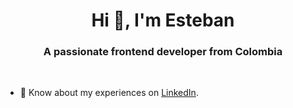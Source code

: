 <h1 align="center">Hi 👋, I'm Esteban</h1>
<h3 align="center">A passionate frontend developer from Colombia</h3>
<br>

- 📄 Know about my experiences on [LinkedIn](https://www.linkedin.com/in/estebanfelipep/).
